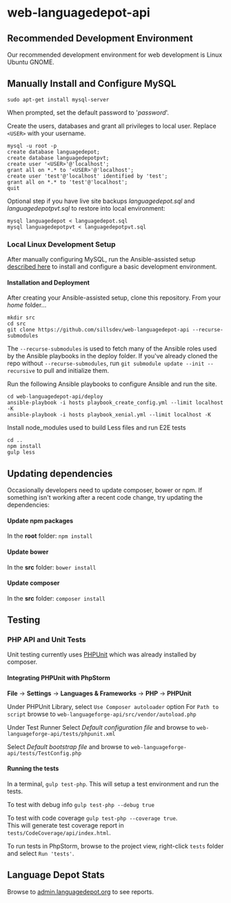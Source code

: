 # web-languagedepot-api #

## Recommended Development Environment ##

Our recommended development environment for web development is Linux Ubuntu GNOME.

## Manually Install and Configure MySQL ##

```
sudo apt-get install mysql-server
```
When prompted, set the default password to '*password*'. 

Create the users, databases and grant all privileges to local user.  Replace `<USER>` with your username.
```
mysql -u root -p
create database languagedepot;
create database languagedepotpvt;
create user '<USER>'@'localhost';
grant all on *.* to '<USER>'@'localhost';
create user 'test'@'localhost' identified by 'test';
grant all on *.* to 'test'@'localhost';
quit
```

Optional step if you have live site backups *languagedepot.sql* and *languagedepotpvt.sql* to restore into local environment:
```
mysql languagedepot < languagedepot.sql
mysql languagedepotpvt < languagedepotpvt.sql
```

### Local Linux Development Setup <a id="LocalSetup"></a>

After manually configuring MySQL, run the Ansible-assisted setup [described here](https://github.com/sillsdev/ops-devbox) to install and configure a basic development environment.


#### Installation and Deployment ####
After creating your Ansible-assisted setup, clone this repository. From your *home* folder...

````
mkdir src
cd src
git clone https://github.com/sillsdev/web-languagedepot-api --recurse-submodules
````
The `--recurse-submodules` is used to fetch many of the Ansible roles used by the Ansible playbooks in the deploy folder. If you've already cloned the repo without `--recurse-submodules`, run `git submodule update --init --recursive` to pull and initialize them.

Run the following Ansible playbooks to configure Ansible and run the site.

````
cd web-languagedepot-api/deploy
ansible-playbook -i hosts playbook_create_config.yml --limit localhost -K
ansible-playbook -i hosts playbook_xenial.yml --limit localhost -K
````

Install node_modules used to build Less files and run E2E tests
```
cd ..
npm install
gulp less
```

## Updating dependencies ##

Occasionally developers need to update composer, bower or npm.  If something isn't working after a recent code change, try updating the dependencies:

#### Update npm packages ####

In the **root** folder: `npm install`

#### Update bower ####

In the **src** folder: `bower install`

#### Update composer ####

In the **src** folder: `composer install`

## Testing ##

### PHP API and Unit Tests ###

Unit testing currently uses [PHPUnit](https://phpunit.de/) which was already installed by composer.

#### Integrating PHPUnit with PhpStorm ####

**File** -> **Settings** -> **Languages & Frameworks** -> **PHP** -> **PHPUnit**

Under PHPUnit Library, select `Use Composer autoloader` option
For `Path to script` browse to `web-languageforge-api/src/vendor/autoload.php`

Under Test Runner
Select *Default configuration file* and browse to `web-languageforge-api/tests/phpunit.xml`

Select *Default bootstrap file* and browse to `web-languageforge-api/tests/TestConfig.php`

#### Running the tests ####
In a terminal, `gulp test-php`.  This will setup a test environment and run the tests.

To test with debug info `gulp test-php --debug true`

To test with code coverage `gulp test-php --coverage true`.  
This will generate test coverage report in `tests/CodeCoverage/api/index.html`. 

To run tests in PhpStorm, browse to the project view, right-click `tests` folder and select `Run 'tests'`.

## Language Depot Stats ##

Browse to [admin.languagedepot.org](http://admin.languagedepot.org/) to see reports.

